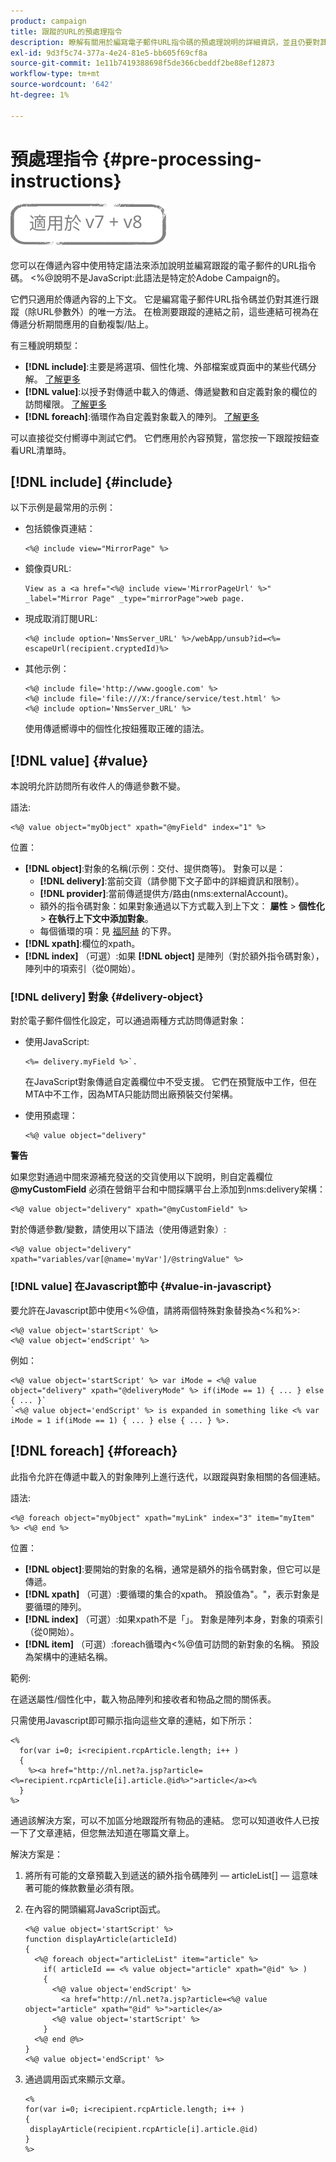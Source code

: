 ```yaml
---
product: campaign
title: 跟蹤的URL的預處理指令
description: 瞭解有關用於編寫電子郵件URL指令碼的預處理說明的詳細資訊，並且仍要對其進行跟蹤
exl-id: 9d3f5c74-377a-4e24-81e5-bb605f69cf8a
source-git-commit: 1e11b7419388698f5de366cbeddf2be88ef12873
workflow-type: tm+mt
source-wordcount: '642'
ht-degree: 1%

---
```


# 預處理指令 {#pre-processing-instructions}

![](../../assets/common.svg)

您可以在傳遞內容中使用特定語法來添加說明並編寫跟蹤的電子郵件的URL指令碼。 &lt;%@說明不是JavaScript:此語法是特定於Adobe Campaign的。

它們只適用於傳遞內容的上下文。 它是編寫電子郵件URL指令碼並仍對其進行跟蹤（除URL參數外）的唯一方法。 在檢測要跟蹤的連結之前，這些連結可視為在傳遞分析期間應用的自動複製/貼上。

有三種說明類型：

* **[!DNL include]**:主要是將選項、個性化塊、外部檔案或頁面中的某些代碼分解。 [了解更多](#include)
* **[!DNL value]**:以授予對傳遞中載入的傳遞、傳遞變數和自定義對象的欄位的訪問權限。 [了解更多](#value)
* **[!DNL foreach]**:循環作為自定義對象載入的陣列。 [了解更多](#foreach)

可以直接從交付嚮導中測試它們。 它們應用於內容預覽，當您按一下跟蹤按鈕查看URL清單時。

## [!DNL include] {#include}

以下示例是最常用的示例：

* 包括鏡像頁連結：

   ```
   <%@ include view="MirrorPage" %>  
   ```

* 鏡像頁URL:

   ```
   View as a <a href="<%@ include view='MirrorPageUrl' %>" _label="Mirror Page" _type="mirrorPage">web page.
   ```

* 現成取消訂閱URL:

   ```
   <%@ include option='NmsServer_URL' %>/webApp/unsub?id=<%= escapeUrl(recipient.cryptedId)%>
   ```

* 其他示例：

   ```
   <%@ include file='http://www.google.com' %>
   <%@ include file='file:///X:/france/service/test.html' %>
   <%@ include option='NmsServer_URL' %>
   ```

   使用傳遞嚮導中的個性化按鈕獲取正確的語法。

## [!DNL value] {#value}

本說明允許訪問所有收件人的傳遞參數不變。

語法:

```
<%@ value object="myObject" xpath="@myField" index="1" %>
```

位置：

* **[!DNL object]**:對象的名稱(示例：交付、提供商等)。
對象可以是：
   * **[!DNL delivery]**:當前交貨（請參閱下文子節中的詳細資訊和限制）。
   * **[!DNL provider]**:當前傳遞提供方/路由(nms:externalAccount)。
   * 額外的指令碼對象：如果對象通過以下方式載入到上下文： **屬性** > **個性化** > **在執行上下文中添加對象**。
   * 每個循環的項：見 [福阿赫](#foreach) 的下界。
* **[!DNL xpath]**:欄位的xpath。
* **[!DNL index]** （可選）:如果 **[!DNL object]** 是陣列（對於額外指令碼對象），陣列中的項索引（從0開始）。

### [!DNL delivery] 對象 {#delivery-object}

對於電子郵件個性化設定，可以通過兩種方式訪問傳遞對象：

* 使用JavaScript:

   ```
   <%= delivery.myField %>`.
   ```

   在JavaScript對象傳遞自定義欄位中不受支援。 它們在預覽版中工作，但在MTA中不工作，因為MTA只能訪問出廠預裝交付架構。

* 使用預處理：

   ```
   <%@ value object="delivery"
   ```


**警告**

如果您對通過中間來源補充發送的交貨使用以下說明，則自定義欄位 **@myCustomField** 必須在營銷平台和中間採購平台上添加到nms:delivery架構：

```
<%@ value object="delivery" xpath="@myCustomField" %>
```

對於傳遞參數/變數，請使用以下語法（使用傳遞對象）:

```
<%@ value object="delivery" xpath="variables/var[@name='myVar']/@stringValue" %>
```

### [!DNL value] 在Javascript節中 {#value-in-javascript}

要允許在Javascript節中使用&lt;%@值，請將兩個特殊對象替換為&lt;%和%>:

```
<%@ value object='startScript' %>
<%@ value object='endScript' %>
```

例如：

```
<%@ value object='startScript' %> var iMode = <%@ value object="delivery" xpath="@deliveryMode" %> if(iMode == 1) { ... } else { ... }`
`<%@ value object='endScript' %> is expanded in something like <% var iMode = 1 if(iMode == 1) { ... } else { ... } %>.
```

## [!DNL foreach] {#foreach}

此指令允許在傳遞中載入的對象陣列上進行迭代，以跟蹤與對象相關的各個連結。

語法:

```
<%@ foreach object="myObject" xpath="myLink" index="3" item="myItem" %> <%@ end %>
```

位置：

* **[!DNL object]**:要開始的對象的名稱，通常是額外的指令碼對象，但它可以是傳遞。
* **[!DNL xpath]** （可選）:要循環的集合的xpath。 預設值為&quot;。&quot;，表示對象是要循環的陣列。
* **[!DNL index]** （可選）:如果xpath不是「」。 對象是陣列本身，對象的項索引（從0開始）。
* **[!DNL item]** （可選）:foreach循環內&lt;%@值可訪問的新對象的名稱。 預設為架構中的連結名稱。

範例:

在遞送屬性/個性化中，載入物品陣列和接收者和物品之間的關係表。

只需使用Javascript即可顯示指向這些文章的連結，如下所示：

```
<%
  for(var i=0; i<recipient.rcpArticle.length; i++ )
  {
    %><a href="http://nl.net?a.jsp?article=<%=recipient.rcpArticle[i].article.@id%>">article</a><%
  }
%>
```

通過該解決方案，可以不加區分地跟蹤所有物品的連結。 您可以知道收件人已按一下了文章連結，但您無法知道在哪篇文章上。

解決方案是：

1. 將所有可能的文章預載入到遞送的額外指令碼陣列 — articleList[]  — 這意味著可能的條款數量必須有限。
1. 在內容的開頭編寫JavaScript函式。

   ```
   <%@ value object='startScript' %>
   function displayArticle(articleId)
   {
     <%@ foreach object="articleList" item="article" %>
       if( articleId == <% value object="article" xpath="@id" %> ) 
       {
         <%@ value object='endScript' %>
           <a href="http://nl.net?a.jsp?article=<%@ value object="article" xpath="@id" %>">article</a>
         <%@ value object='startScript' %>
       } 
     <%@ end @%>
   }
   <%@ value object='endScript' %>
   ```

1. 通過調用函式來顯示文章。

   ```
   <%
   for(var i=0; i<recipient.rcpArticle.length; i++ )
   {
    displayArticle(recipient.rcpArticle[i].article.@id)
   }
   %>
   ```

